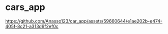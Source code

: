 # cars_app

https://github.com/Anasso123/car_app/assets/59660644/e1ae202b-e474-405f-8c21-a313d9f2ef0c


